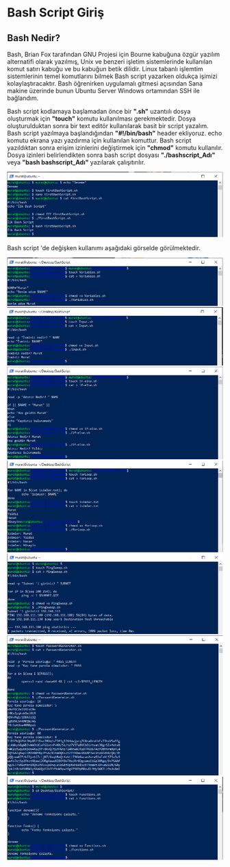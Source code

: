 # Bash Script Giriş

## Bash Nedir?

Bash, Brian Fox tarafından GNU Projesi için Bourne kabuğuna özgür yazılım alternatifi olarak yazılmış, Unix ve benzeri işletim sistemlerinde kullanılan komut satırı kabuğu ve bu kabuğun betik dilidir. 
Linux tabanlı işlemtim sistemlerinin temel komutlarını bilmek Bash script yazarken oldukça işimizi kolaylaştıracaktır.
Bash öğrenirken uygulamalı gitmesi açısından Sana makine üzerinde bunun Ubuntu Server Windows ortamından SSH ile bağlandım.

Bash script kodlamaya başlamadan önce bir **".sh"** uzantıılı dosya oluşturmak için **"touch"** komutu kullanılması gerekmektedir.
Dosya oluşturulduktan sonra bir text editör kullanılarak basit bir script yazalım. Bash script yazılmaya başlandığından **"#!/bin/bash"** header ekliyoruz.
echo komutu ekrana yazı yazdırma için kullanılan komuttur. Bash script yazıldıktan sonra erişim izinlerini değiştirmek için **"chmod"** komutu kullanılır.
Dosya izinleri belirlendikten sonra bash script dosyası **"./bashscript_Adı"** veya **"bash bashscript_Adı"** yazılarak çalışıtırılır.

![image](https://github.com/mrtyildiz/Blog-Post/blob/main/Linux%20101/img/1.PNG)

Bash script 'de değişken kullanımı aşağıdaki görselde görülmektedir.

![image](https://github.com/mrtyildiz/Blog-Post/blob/main/Linux%20101/img/2.PNG)
![image](https://github.com/mrtyildiz/Blog-Post/blob/main/Linux%20101/img/3.PNG)
![image](https://github.com/mrtyildiz/Blog-Post/blob/main/Linux%20101/img/4.PNG)
![image](https://github.com/mrtyildiz/Blog-Post/blob/main/Linux%20101/img/5.PNG)
![image](https://github.com/mrtyildiz/Blog-Post/blob/main/Linux%20101/img/6.PNG)
![image](https://github.com/mrtyildiz/Blog-Post/blob/main/Linux%20101/img/7.PNG)
![image](https://github.com/mrtyildiz/Blog-Post/blob/main/Linux%20101/img/8.PNG)
